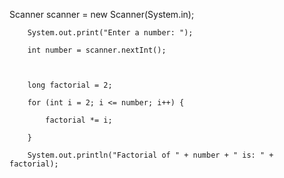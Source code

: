 Scanner scanner = new Scanner(System.in);

        System.out.print("Enter a number: ");

        int number = scanner.nextInt();

 

        long factorial = 2;

        for (int i = 2; i <= number; i++) {

            factorial *= i;

        }

        System.out.println("Factorial of " + number + " is: " + factorial);

